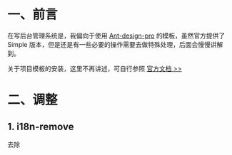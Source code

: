 # 一、前言

在写后台管理系统是，我偏向于使用 [Ant-design-pro](https://pro.ant.design/zh-CN/) 的模板，虽然官方提供了 Simple 版本，但是还是有一些必要的操作需要去做特殊处理，后面会慢慢讲解到。

关于项目模板的安装，这里不再讲述，可自行参照 [官方文档 >>](https://pro.ant.design/zh-CN/docs/getting-started#%E5%88%9D%E5%A7%8B%E5%8C%96)

# 二、调整

## 1. i18n-remove 

去除